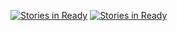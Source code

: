 [![Stories in Ready](https://badge.waffle.io/StephenHanzlik/PiWave.png?label=ready&title=Ready)](https://waffle.io/StephenHanzlik/PiWave)
[![Stories in Ready](https://badge.waffle.io/StephenHanzlik/PiWave.png?label=ready&title=Ready)](http://waffle.io/StephenHanzlik/PiWave)
